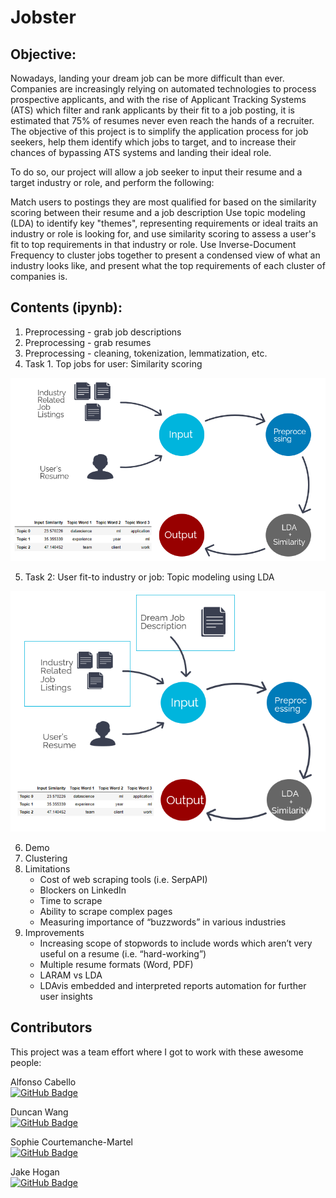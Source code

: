 # Jobster

## Objective:

Nowadays, landing your dream job can be more difficult than ever. Companies are increasingly relying on automated technologies to process prospective applicants, and with the rise of Applicant Tracking Systems (ATS) which filter and rank applicants by their fit to a job posting, it is estimated that 75% of resumes never even reach the hands of a recruiter. The objective of this project is to simplify the application process for job seekers, help them identify which jobs to target, and to increase their chances of bypassing ATS systems and landing their ideal role.

To do so, our project will allow a job seeker to input their resume and a target industry or role, and perform the following:

Match users to postings they are most qualified for based on the similarity scoring between their resume and a job description
Use topic modeling (LDA) to identify key "themes", representing requirements or ideal traits an industry or role is looking for, and use similarity scoring to assess a user's fit to top requirements in that industry or role.
Use Inverse-Document Frequency to cluster jobs together to present a condensed view of what an industry looks like, and present what the top requirements of each cluster of companies is.

## Contents (ipynb):
1. Preprocessing - grab job descriptions
2. Preprocessing - grab resumes
3. Preprocessing - cleaning, tokenization, lemmatization, etc.
4. Task 1. Top jobs for user: Similarity scoring

<p align="center"><img src="https://github.com/AlfonsoCabello/Jobster/blob/main/task1_jobster.PNG" style="max-width:100%;"></p>

5. Task 2: User fit-to industry or job: Topic modeling using LDA

<p align="center"><img src="https://github.com/AlfonsoCabello/Jobster/blob/main/task2_jobster.PNG" style="max-width:100%;"></p>

6. Demo
7. Clustering
8. Limitations
   * Cost of web scraping tools (i.e. SerpAPI)
   * Blockers on LinkedIn 
   * Time to scrape
   * Ability to scrape complex pages
   * Measuring importance of “buzzwords” in various industries
9. Improvements
   * Increasing scope of stopwords to include words which aren’t very useful on a resume (i.e. “hard-working”)
   * Multiple resume formats (Word, PDF)
   * LARAM vs LDA
   * LDAvis embedded and interpreted reports automation for further user insights 

## Contributors
This project was a team effort where I got to work with these awesome people:

Alfonso Cabello<br> 
[![GitHub Badge](https://img.shields.io/badge/GitHub-Profile-informational?style=flat&logo=github&logoColor=white&color=0D76A8)](https://github.com/AlfonsoCabello)

Duncan Wang<br> 
[![GitHub Badge](https://img.shields.io/badge/GitHub-Profile-informational?style=flat&logo=github&logoColor=white&color=0D76A8)](https://github.com/duncan-wang)

Sophie Courtemanche-Martel<br>
[![GitHub Badge](https://img.shields.io/badge/GitHub-Profile-informational?style=flat&logo=github&logoColor=white&color=0D76A8)](https://github.com/scmartel)

Jake Hogan<br>
[![GitHub Badge](https://img.shields.io/badge/GitHub-Profile-informational?style=flat&logo=github&logoColor=white&color=0D76A8)](https://github.com/hoganj15)

<br> 
